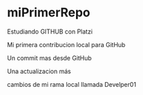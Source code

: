 # miPrimerRepo

Estudiando GITHUB con Platzi

Mi primera contribucion local para GitHub

Un commit mas desde GitHub

Una actualizacion más

cambios de mi rama local llamada Develper01
